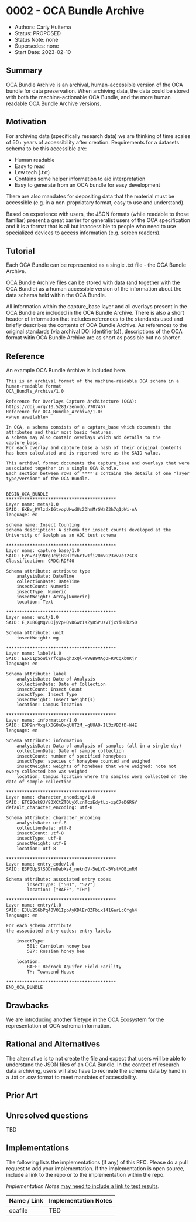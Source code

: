 # 0002 - OCA Bundle Archive
- Authors: Carly Huitema
- Status: PROPOSED
- Status Note: none
- Supersedes: none
- Start Date: 2023-02-10

## Summary
OCA Bundle Archive is an archival, human-accessible version of the OCA bundle for data preservation. When archiving data, the data could be stored with both the machine-actionable OCA Bundle, and the more human readable OCA Bundle Archive versions.

## Motivation
For archiving data (specifically research data) we are thinking of time scales of 50+ years of accessibility after creation. Requirements for a datasets schema to be this accessible are:
- Human readable
- Easy to read
- Low tech (.txt)
- Contains some helper information to aid interpretation
- Easy to generate from an OCA bundle for easy development

There are also mandates for depositing data that the material must be accessible (e.g. in a non-propriatary format, easy to use and understand).

Based on experience with users, the JSON formats (while readable to those familiar) present a great barrier for generalist users of the OCA specification and it is a format that is all but inaccessible to people who need to use specialized devices to access information (e.g. screen readers).

## Tutorial
Each OCA Bundle can be represented as a single .txt file - the OCA Bundle Archive.

OCA Bundle Archive files can be stored with data (and together with the OCA Bundle) as a human accessible version of the information about the data schema held within the OCA Bundle. 

All information within the capture_base layer and all overlays present in the OCA Bundle are included in the OCA Bundle Archive. There is also a short header of information that includes references to the standards used and briefly describes the contents of OCA Bundle Archive. As references to the original standards (via archival DOI identifier(s)), descriptions of the OCA format witin OCA Bundle Archive are as short as possible but no shorter.

## Reference
An example OCA Bundle Archive is included here.

```
This is an archival format of the machine-readable OCA schema in a human-readable format
OCA_Bundle_Archive/1.0

Reference for Overlays Capture Architecture (OCA): 
https://doi.org/10.5281/zenodo.7707467
Reference for OCA_Bundle_Archive/1.0:
<when available>

In OCA, a schema consists of a capture_base which documents the attributes and their most basic features.
A schema may also contain overlays which add details to the capture_base.
For each overlay and capture_base a hash of their original contents has been calculated and is reported here as the SAID value.

This archival format documents the capture_base and overlays that were associated together in a single OCA Bundle.
Each section between rows of ****'s contains the details of one "layer type/version" of the OCA Bundle.


BEGIN_OCA_BUNDLE
******************************************
Layer name: meta/1.0
SAID: EKBw_KVlzdxI6tvopUHwdUc2DhmMrGWaZ3h7q1pWi-nA
language: en

schema name: Insect Counting
schema description: A schema for insect counts developed at the University of Guelph as an ADC test schema

******************************************
Layer name: capture_base/1.0
SAID: EVnvZJj9NrgJcyjB9Hltx6r1w1fi20mVG23vv7eI2sC8
Classification: CRDC:RDF40

Schema attribute: attribute type
	analysisDate: DateTime
	collectionDate: DateTime
	insectCount: Numeric
	insectType: Numeric
	insectWeight: Array[Numeric]
	location: Text

******************************************
Layer name: unit/1.0
SAID: E_XuB6gNgVuOjy2pHQvD6wz1KZy8SPUsVTjxYiH0b250

Schema attribute: unit
	insectWeight: mg

******************************************
Layer name: label/1.0
SAID: EEx61pSoWiYrfcqavqh3xQl-WVGB9MAgOFRVCqXbUKjY
language: en

Schema attribute: label
	analysisDate: Date of Analysis
	collectionDate: Date of Collection
	insectCount: Insect Count
	insectType: Insect Type
	insectWeight: Insect Weight(s)
	location: Campus location

******************************************	
Layer name: information/1.0
SAID: E0P9nrVxglX0G0nQxqUUT2M_-gUUAO-Il3zVBDfD-W4E
language: en

Schema attribute: information
	analysisDate: Data of analysis of samples (all in a single day)
	collectionDate: Date of sample collection
	insectCount: number of specified honeybees
	insectType: species of honeybee counted and weighed
	insectWeight: weights of honebees that were weighed: note not every collected bee was weighed
	location: Campus location where the samples were collected on the date of sample collection

******************************************	
Layer name: character_encoding/1.0
SAID: ETCBOek8JY83XCtZTOUyXlcnTczEdytLp-xpC7eDGRGY
default_character_encoding: utf-8

Schema attribute: character_encoding
	analysisDate: utf-8
	collectionDate: utf-8
	insectCount: utf-8
	insectType: utf-8
	insectWeight: utf-8
	location: utf-8
	
******************************************	
Layer name: entry_code/1.0
SAID: E3PGUpSlSQDrmDabXs4_neknGV-5eLYD-5VstMOBimRM

Schema attribute: associated entry codes
        insectType: ["501", "527"]
        location: ["BAFF", "TH"]

******************************************	
Layer name: entry/1.0
SAID: EJUu256bPq40VO1IpbAyKDlErOZFbix141GerLcOfgh4
language: en

For each schema attribute 
the associated entry codes: entry labels

	insectType:
		501: Carniolan honey bee
		527: Russian honey bee

	location:
		BAFF: Bedrock Aquifer Field Facility
        TH: Townsend House

******************************************
END_OCA_BUNDLE
```

## Drawbacks
We are introducing another filetype in the OCA Ecosystem for the representation of OCA schema information.

## Rational and Alternatives
The alternative is to not create the file and expect that users will be able to understand the JSON files of an OCA Bundle.
In the context of research data archiving, users will also have to recreate the schema data by hand in a .txt or .csv format to meet mandates of accessibility.

## Prior Art

## Unresolved questions

TBD

## Implementations

The following lists the implementations (if any) of this RFC. Please do a pull request to add your implementation. If the implementation is open source, include a link to the repo or to the implementation within the repo.

*Implementation Notes* [may need to include a link to test results](README.md#accepted).

Name / Link | Implementation Notes
--- | --- |
ocafile | TBD | Rust implementation of OCAfile
